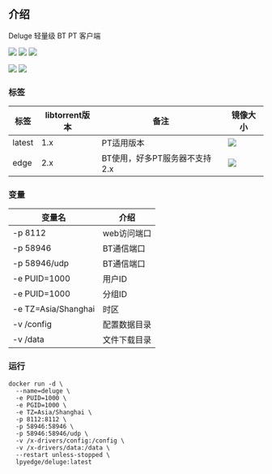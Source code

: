 ## 介绍

Deluge 轻量级 BT PT 客户端

[![](https://badgen.net/badge/lpyedge/deluge/blue?icon=docker)](https://hub.docker.com/r/lpyedge/deluge)
[![](https://badgen.net/docker/pulls/lpyedge/deluge?icon=docker&label=pulls)](https://hub.docker.com/r/lpyedge/deluge)
[![](https://badgen.net/docker/stars/lpyedge/deluge?icon=docker&label=stars)](https://hub.docker.com/r/lpyedge/deluge)

[![](https://badgen.net/badge/lpyedge/deluge-docker/purple?icon=github)](https://github.com/lpyedge/deluge-docker)
[![](https://badgen.net/github/license/lpyedge/deluge-docker?color=grey)](https://github.com/lpyedge/deluge-docker/blob/main/LICENSE)


### 标签

| 标签 | libtorrent版本 | 备注 | 镜像大小 |
|-|-|-|-|
| latest | 1.x | PT适用版本 | ![](https://badgen.net/docker/size/lpyedge/deluge/latest?icon=docker&label=size) |
| edge | 2.x | BT使用，好多PT服务器不支持2.x | ![](https://badgen.net/docker/size/lpyedge/deluge/edge?icon=docker&label=size) |


### 变量

| 变量名  | 介绍                             |
| - | - |
| -p 8112 | web访问端口 |
| -p 58946 | BT通信端口 |
| -p 58946/udp | BT通信端口 |
| -e PUID=1000 | 用户ID |
| -e PUID=1000 | 分组ID |
| -e TZ=Asia/Shanghai | 时区 |
| -v /config | 配置数据目录 |
| -v /data | 文件下载目录 |


### 运行

```
docker run -d \
  --name=deluge \
  -e PUID=1000 \
  -e PGID=1000 \
  -e TZ=Asia/Shanghai \
  -p 8112:8112 \
  -p 58946:58946 \
  -p 58946:58946/udp \
  -v /x-drivers/config:/config \
  -v /x-drivers/data:/data \
  --restart unless-stopped \
  lpyedge/deluge:latest
```
